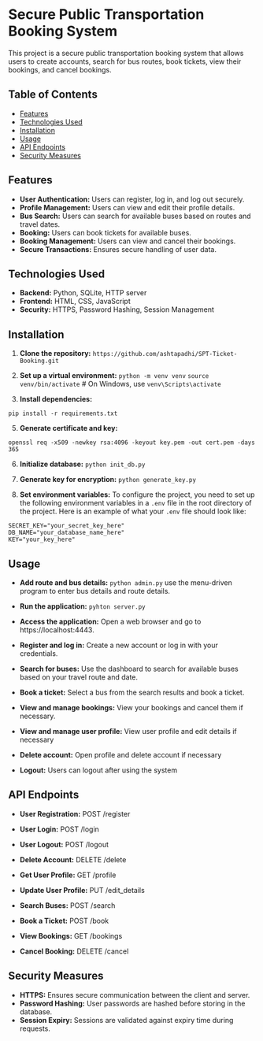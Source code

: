 # Secure Public Transportation Booking System

This project is a secure public transportation booking system that allows users to create accounts, search for bus routes, book tickets, view their bookings, and cancel bookings. 

## Table of Contents

- [Features](#features)
- [Technologies Used](#technologies-used)
- [Installation](#installation)
- [Usage](#usage)
- [API Endpoints](#api-endpoints)
- [Security Measures](#security-measures)


## Features

- **User Authentication:** Users can register, log in, and log out securely.
- **Profile Management:** Users can view and edit their profile details.
- **Bus Search:** Users can search for available buses based on routes and travel dates.
- **Booking:** Users can book tickets for available buses.
- **Booking Management:** Users can view and cancel their bookings.
- **Secure Transactions:** Ensures secure handling of user data.

## Technologies Used

- **Backend:** Python, SQLite, HTTP server
- **Frontend:** HTML, CSS, JavaScript 
- **Security:** HTTPS, Password Hashing, Session Management

## Installation

1. **Clone the repository:**
   ```https://github.com/ashtapadhi/SPT-Ticket-Booking.git```
   
2. **Set up a virtual environment:**
```python -m venv venv```
  ```source venv/bin/activate```  # On Windows, use `venv\Scripts\activate`

4. **Install dependencies:**

```pip install -r requirements.txt```

5. **Generate certificate and key:**

```openssl req -x509 -newkey rsa:4096 -keyout key.pem -out cert.pem -days 365```

6. **Initialize database:**
```python init_db.py```

7. **Generate key for encryption:**
```python generate_key.py```

8. **Set environment variables:**
To configure the project, you need to set up the following environment variables in a `.env` file in the root directory of the project. Here is an example of what your `.env` file should look like:

```plaintext
SECRET_KEY="your_secret_key_here"
DB_NAME="your_database_name_here"
KEY="your_key_here"
```
## Usage

- **Add route and bus details:**
```python admin.py```
use the menu-driven program to enter bus details and route details.

- **Run the application:**
 ```pyhton server.py```

- **Access the application:**
Open a web browser and go to https://localhost:4443.

- **Register and log in:**
Create a new account or log in with your credentials.

- **Search for buses:**
Use the dashboard to search for available buses based on your travel route and date.

- **Book a ticket:**
Select a bus from the search results and book a ticket.

- **View and manage bookings:**
View your bookings and cancel them if necessary.

- **View and manage user profile:**
View user profile and edit details if necessary

- **Delete account:**
Open profile and delete account if necessary

- **Logout:**
Users can logout after using the system


## API Endpoints

- **User Registration:** POST /register
- **User Login:** POST /login
- **User Logout:** POST /logout
- **Delete Account:** DELETE /delete

- **Get User Profile:** GET /profile
- **Update User Profile:** PUT /edit_details
- **Search Buses:** POST /search
- **Book a Ticket:** POST /book
- **View Bookings:** GET /bookings
- **Cancel Booking:** DELETE /cancel

## Security Measures

- **HTTPS:** Ensures secure communication between the client and server.
- **Password Hashing:** User passwords are hashed before storing in the database.
- **Session Expiry:** Sessions are validated against expiry time during requests.





   
